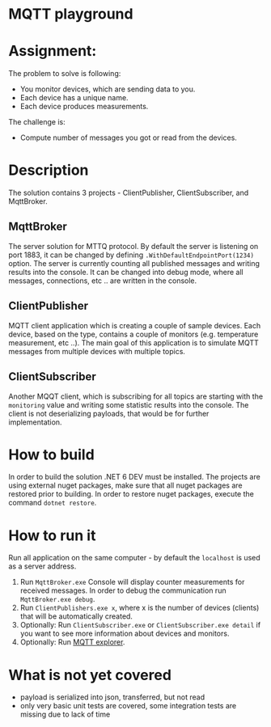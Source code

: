 # MQTT playground
# Assignment:
The problem to solve is following:

- You monitor devices, which are sending data to you.
- Each device has a unique name.
- Each device produces measurements.

The challenge is:
- Compute number of messages you got or read from the devices.

# Description
The solution contains 3 projects - ClientPublisher, ClientSubscriber, and MqttBroker.
## MqttBroker
The server solution for MTTQ protocol. By default the server is listening on port 1883, it can be changed by defining `.WithDefaultEndpointPort(1234)` option.
The server is currently counting all published messages and writing results into the console. It can be changed into debug mode, where all messages, connections, etc .. are written in the console.

## ClientPublisher
MQTT client application which is creating a couple of sample devices. Each device, based on the type, contains a couple of monitors (e.g. temperature measurement, etc ..).
The main goal of this application is to simulate MQTT messages from multiple devices with multiple topics.

## ClientSubscriber
Another MQQT client, which is subscribing for all topics are starting with the `monitoring` value and writing some statistic results into the console.
The client is not deserializing payloads, that would be for further implementation.

# How to build
In order to build the solution .NET 6 DEV must be installed. The projects are using external nuget packages, make sure that all nuget packages are restored prior to building.
In order to restore nuget packages, execute the command `dotnet restore`.

# How to run it
Run all application on the same computer - by default the `localhost` is used as a server address.
1. Run `MqttBroker.exe` Console will display counter measurements for received messages. In order to debug the communication run `MqttBroker.exe debug`.
2. Run `ClientPublishers.exe x`, where x is the number of devices (clients) that will be automatically created. 
3. Optionally: Run `ClientSubscriber.exe` or `ClientSubscriber.exe detail` if you want to see more information about devices and monitors.
4. Optionally: Run [MQTT explorer](http://mqtt-explorer.com/).

# What is not yet covered
- payload is serialized into json, transferred, but not read
- only very basic unit tests are covered, some integration tests are missing due to lack of time
